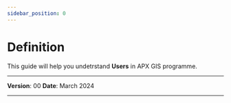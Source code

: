 ```yaml
---
sidebar_position: 0
---
```

# Definition

This guide will help you undetrstand **Users** in APX GIS programme.

------------

**Version**: 00
**Date**: March 2024

------------